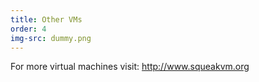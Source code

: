 ```yaml
---
title: Other VMs
order: 4
img-src: dummy.png
---
```

For more virtual machines visit: <a href="http://www.squeakvm.org/" target="_blank">http://www.squeakvm.org</a>